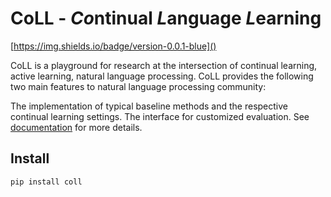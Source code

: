 # CoLL - ***Co***ntinual ***L***anguage ***L***earning
[https://img.shields.io/badge/version-0.0.1-blue]()


CoLL is a playground for research at the intersection of continual learning, active learning, natural language processing. CoLL provides the following two main features to natural language processing community:

The implementation of typical baseline methods and the respective continual learning settings.
The interface for customized evaluation. See [documentation](https://wutong8023.site/CoLL/) for more details.

## Install
```bash
pip install coll
```




